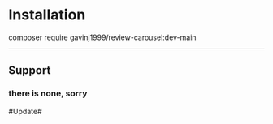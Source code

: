 # Installation #


composer require gavinj1999/review-carousel:dev-main

---

## Support ##

### there is none, sorry ###

#Update#

